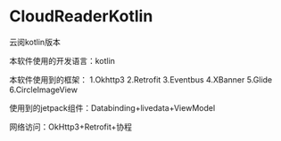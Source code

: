 # CloudReaderKotlin
云阅kotlin版本

本软件使用的开发语言：kotlin

本软件使用到的框架：
1.Okhttp3
2.Retrofit
3.Eventbus
4.XBanner
5.Glide
6.CircleImageView

使用到的jetpack组件：Databinding+livedata+ViewModel

网络访问：OkHttp3+Retrofit+协程

